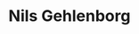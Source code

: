 ---
layout: team-member
first_name: Nils
last_name: Gehlenborg
title: "Nils Gehlenborg"
key: gehlenborg
permalink: /persons/gehlenborg/
role: formerCaleydo #pi
email: nils@gehlenborg.com
image: /assets/images/team/gehlenborg.png
organization: Harvard Medical School
position: Faculty
website: http://www.gehlenborg.com
---